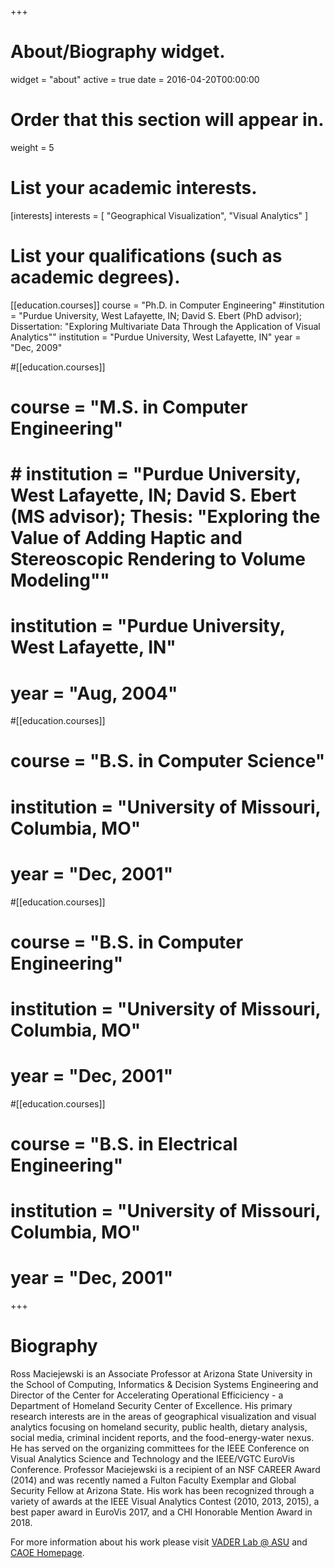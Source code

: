 +++
# About/Biography widget.
widget = "about"
active = true
date = 2016-04-20T00:00:00

# Order that this section will appear in.
weight = 5

# List your academic interests.
[interests]
  interests = [
    "Geographical Visualization",
    "Visual Analytics"
  ]

# List your qualifications (such as academic degrees).
[[education.courses]]
  course = "Ph.D. in Computer Engineering"
  #institution = "Purdue University, West Lafayette, IN; David S. Ebert (PhD advisor); Dissertation: \"Exploring Multivariate Data Through the Application of Visual Analytics\""
  institution = "Purdue University, West Lafayette, IN"
  year = "Dec, 2009"

#[[education.courses]]
#  course = "M.S. in Computer Engineering"
#  # institution = "Purdue University, West Lafayette, IN; David S. Ebert (MS advisor); Thesis: \"Exploring the Value of Adding Haptic and Stereoscopic Rendering to Volume Modeling\""
#  institution = "Purdue University, West Lafayette, IN"
#  year = "Aug, 2004"

#[[education.courses]]
#  course = "B.S. in Computer Science"
#  institution = "University of Missouri, Columbia, MO"
#  year = "Dec, 2001"

#[[education.courses]]
#  course = "B.S. in Computer Engineering"
#  institution = "University of Missouri, Columbia, MO"
#  year = "Dec, 2001"

#[[education.courses]]
#  course = "B.S. in Electrical Engineering"
#  institution = "University of Missouri, Columbia, MO"
 # year = "Dec, 2001"
 
+++

# Biography

Ross Maciejewski is an Associate Professor at Arizona State University in the School of Computing, Informatics & Decision Systems Engineering and Director of the Center for Accelerating Operational Efficiciency - a Department of Homeland Security Center of Excellence.  His primary research interests are in the areas of geographical visualization and visual analytics focusing on homeland security, public health, dietary analysis, social media, criminal incident reports, and the food-energy-water nexus.  He has served on the organizing committees for the IEEE Conference on Visual Analytics Science and Technology and the IEEE/VGTC EuroVis Conference. Professor Maciejewski is a recipient of an NSF CAREER Award (2014) and was recently named a Fulton Faculty Exemplar and Global Security Fellow at Arizona State. His work has been recognized through a variety of awards at the IEEE Visual Analytics Contest (2010, 2013, 2015), a best paper award in EuroVis 2017, and a CHI Honorable Mention Award in 2018.

For more information about his work please visit [VADER Lab @ ASU](http://vader.lab.asu.edu) and [CAOE Homepage](http://caoe.asu.edu).
